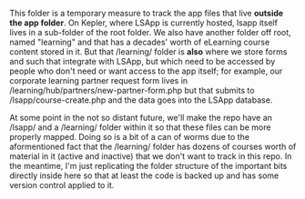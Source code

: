 This folder is a temporary measure to track the app files that live **outside the app folder**. On Kepler, where LSApp is currently hosted, lsapp itself lives in a sub-folder of the root folder. We also have another folder off root, named "learning" and that has a decades' worth of eLearning course content stored in it. But that /learning/ folder is **also** where we store forms and such that integrate with LSApp, but which need to be accessed by people who don't need or want access to the app itself; for example, our corporate learning partner request form lives in /learning/hub/partners/new-partner-form.php but that submits to /lsapp/course-create.php and the data goes into the LSApp database.

At some point in the not so distant future, we'll make the repo have an /lsapp/ and a /learning/ folder within it so that these files can be more properly mapped. Doing so is a bit of a can of worms due to the aformentioned fact that the /learning/ folder has dozens of courses worth of material in it (active and inactive) that we don't want to track in this repo. In the meantime, I'm just replicating the folder structure of the important bits directly inside here so that at least the code is backed up and has some version control applied to it.